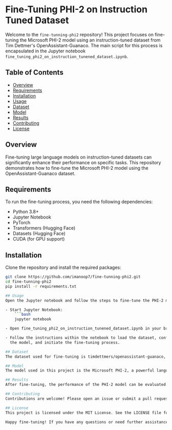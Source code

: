 # Fine-Tuning PHI-2 on Instruction Tuned Dataset

Welcome to the `fine-tunning-phi2` repository! This project focuses on fine-tuning the Microsoft PHI-2 model using an instruction-tuned dataset from Tim Dettmer's OpenAssistant-Guanaco. The main script for this process is encapsulated in the Jupyter notebook `fine_tuning_phi2_on_instruction_tunened_dataset.ipynb`.

## Table of Contents

- [Overview](#overview)
- [Requirements](#requirements)
- [Installation](#installation)
- [Usage](#usage)
- [Dataset](#dataset)
- [Model](#model)
- [Results](#results)
- [Contributing](#contributing)
- [License](#license)

## Overview

Fine-tuning large language models on instruction-tuned datasets can significantly enhance their performance on specific tasks. This repository demonstrates how to fine-tune the Microsoft PHI-2 model using the OpenAssistant-Guanaco dataset.

## Requirements

To run the fine-tuning process, you need the following dependencies:

- Python 3.8+
- Jupyter Notebook
- PyTorch
- Transformers (Hugging Face)
- Datasets (Hugging Face)
- CUDA (for GPU support)

## Installation

Clone the repository and install the required packages:
```bash
git clone https://github.com/imanoop7/fine-tunning-phi2.git
cd fine-tunning-phi2
pip install -r requirements.txt

## Usage
Open the Jupyter notebook and follow the steps to fine-tune the PHI-2 model:

- Start Jupyter Notebook:
    ```bash
    jupyter notebook

- Open fine_tuning_phi2_on_instruction_tunened_dataset.ipynb in your browser.

- Follow the instructions within the notebook to load the dataset, configure  
  the model, and initiate the fine-tuning process.

## Dataset
The dataset used for fine-tuning is timdettmers/openassistant-guanaco, an instruction-tuned dataset that facilitates enhanced performance on instruction-following tasks. More details about the dataset can be found here.

## Model
The model used in this project is the Microsoft PHI-2, a powerful language model designed for various NLP tasks. More information about the PHI-2 model can be found on the official page.

## Results
After fine-tuning, the performance of the PHI-2 model can be evaluated on different benchmarks to assess improvements. Detailed results and evaluation metrics will be included in future updates to this repository.

## Contributing
Contributions are welcome! Please open an issue or submit a pull request for any improvements, bug fixes, or suggestions.

## License
This project is licensed under the MIT License. See the LICENSE file for details.

Happy fine-tuning! If you have any questions or need further assistance, feel free to open an issue.


